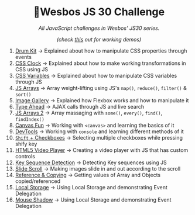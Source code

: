 <h1 style="text-align: center;">🦄Wesbos JS 30 Challenge</h1>
<p style="text-align: center;"><i>All JavaScript challenges in Wesbos' JS30 series.</i></p>
<p style="text-align: center;"><i>(check <a href="https://absphreak.github.io/wesbosJS30/">this</a> out for working demos)</i></p>

1. [Drum Kit](https://absphreak.github.io/wesbosJS30/01drumKit) → Explained about how to manipulate CSS properties through events
2. [CSS Clock](https://absphreak.github.io/wesbosJS30/02cssClock) → Explained about how to make working transformations in CSS using JS
3. [CSS Variables](https://absphreak.github.io/wesbosJS30/03cssVars) → Explained about how to manipulate CSS variables through JS
4. [JS Arrays](https://absphreak.github.io/wesbosJS30/04JSarrays) → Array weight-lifting using JS's `map()`, `reduce()`, `filter()` & `sort()`
5. [Image Gallery](https://absphreak.github.io/wesbosJS30/05imageGallery) → Explained how Flexbox works and how to manipulate it
6. [Type Ahead](https://absphreak.github.io/wesbosJS30/06typeAhead) → AJAX calls through JS and live search
7. [JS Arrays 2](https://absphreak.github.io/wesbosJS30/07JSarrays2) → Array massaging with `some()`, `every()`, `find()`, `findIndex()`
8. [Canvas Fun](https://absphreak.github.io/wesbosJS30/08Canvas) → Working with `<canvas>` and learning the basics of it
9. [DevTools](https://absphreak.github.io/wesbosJS30/09devTools) → Working with `console` and learning different methods of it
10. [`Shift` + Checkboxes](https://absphreak.github.io/wesbosJS30/10checkboxes) → Selecting multiple checkboxes while pressing shify key
11. [HTML5 Video Player](https://absphreak.github.io/wesbosJS30/11htmlVideoPlayer) → Creating a video player with JS that has custom controls
12. [Key Sequence Detection](https://absphreak.github.io/wesbosJS30/12keySeq) → Detecting Key sequences using JS
13. [Slide Scroll](https://absphreak.github.io/wesbosJS30/13slideScroll) → Making images slide in and out according to the scroll
14. [Reference & Copying](https://absphreak.github.io/wesbosJS30/14references) → Getting values of Array and Objects copied/referenced
15. [Local Storage](https://absphreak.github.io/wesbosJS30/15localStore) → Using Local Storage and demonstrating Event Delegation
16. [Mouse Shadow](https://absphreak.github.io/wesbosJS30/16mouseShadow) → Using Local Storage and demonstrating Event Delegation

